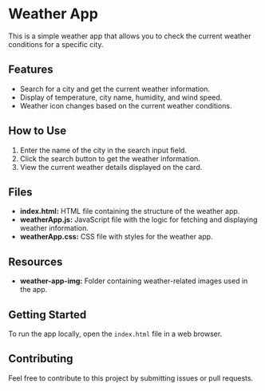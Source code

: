 <h1>Weather App</h1>

<p>This is a simple weather app that allows you to check the current weather conditions for a specific city.</p>

<h2>Features</h2>
    <ul>
        <li>Search for a city and get the current weather information.</li>
        <li>Display of temperature, city name, humidity, and wind speed.</li>
        <li>Weather icon changes based on the current weather conditions.</li>
    </ul>

<h2>How to Use</h2>
    <ol>
        <li>Enter the name of the city in the search input field.</li>
        <li>Click the search button to get the weather information.</li>
        <li>View the current weather details displayed on the card.</li>
    </ol>

<h2>Files</h2>
    <ul>
        <li><strong>index.html:</strong> HTML file containing the structure of the weather app.</li>
        <li><strong>weatherApp.js:</strong> JavaScript file with the logic for fetching and displaying weather information.</li>
        <li><strong>weatherApp.css:</strong> CSS file with styles for the weather app.</li>
        <!-- Add other files as needed -->
    </ul>

<h2>Resources</h2>
    <ul>
        <li><strong>weather-app-img:</strong> Folder containing weather-related images used in the app.</li>
        <!-- Add other resource links as needed -->
    </ul>

<h2>Getting Started</h2>
    <p>To run the app locally, open the <code>index.html</code> file in a web browser.</p>

<h2>Contributing</h2>
    <p>Feel free to contribute to this project by submitting issues or pull requests.</p>



<script src="weatherApp.js"></script>
